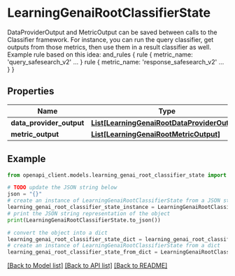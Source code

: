 # LearningGenaiRootClassifierState

DataProviderOutput and MetricOutput can be saved between calls to the Classifier framework. For instance, you can run the query classifier, get outputs from those metrics, then use them in a result classifier as well. Example rule based on this idea: and_rules { rule { metric_name: 'query_safesearch_v2' ... } rule { metric_name: 'response_safesearch_v2' ... } }

## Properties

Name | Type | Description | Notes
------------ | ------------- | ------------- | -------------
**data_provider_output** | [**List[LearningGenaiRootDataProviderOutput]**](LearningGenaiRootDataProviderOutput.md) |  | [optional] 
**metric_output** | [**List[LearningGenaiRootMetricOutput]**](LearningGenaiRootMetricOutput.md) |  | [optional] 

## Example

```python
from openapi_client.models.learning_genai_root_classifier_state import LearningGenaiRootClassifierState

# TODO update the JSON string below
json = "{}"
# create an instance of LearningGenaiRootClassifierState from a JSON string
learning_genai_root_classifier_state_instance = LearningGenaiRootClassifierState.from_json(json)
# print the JSON string representation of the object
print(LearningGenaiRootClassifierState.to_json())

# convert the object into a dict
learning_genai_root_classifier_state_dict = learning_genai_root_classifier_state_instance.to_dict()
# create an instance of LearningGenaiRootClassifierState from a dict
learning_genai_root_classifier_state_from_dict = LearningGenaiRootClassifierState.from_dict(learning_genai_root_classifier_state_dict)
```
[[Back to Model list]](../README.md#documentation-for-models) [[Back to API list]](../README.md#documentation-for-api-endpoints) [[Back to README]](../README.md)


